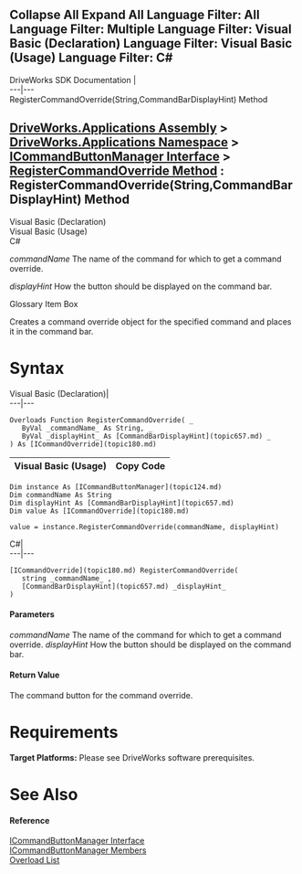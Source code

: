 Collapse All Expand All Language Filter: All  Language Filter: Multiple  Language Filter: Visual Basic (Declaration) Language Filter: Visual Basic (Usage) Language Filter: C#  
---  
DriveWorks SDK Documentation  |   
---|---  
RegisterCommandOverride(String,CommandBarDisplayHint) Method   
  
[DriveWorks.Applications Assembly](topic13.md) > [DriveWorks.Applications Namespace](topic16.md) > [ICommandButtonManager Interface](topic124.md) > [RegisterCommandOverride Method](topic131.md) : RegisterCommandOverride(String,CommandBarDisplayHint) Method  
---  
  
Visual Basic (Declaration)    
Visual Basic (Usage)    
C# 

_commandName_
    The name of the command for which to get a command override.

_displayHint_
    How the button should be displayed on the command bar.

Glossary Item Box

Creates a command override object for the specified command and places it in the command bar. 

# Syntax

Visual Basic (Declaration)|   
---|---  
      
    
    Overloads Function RegisterCommandOverride( _
       ByVal _commandName_ As String, _
       ByVal _displayHint_ As [CommandBarDisplayHint](topic657.md) _
    ) As [ICommandOverride](topic180.md)  
  
Visual Basic (Usage)| Copy Code  
---|---  
      
    
    Dim instance As [ICommandButtonManager](topic124.md)
    Dim commandName As String
    Dim displayHint As [CommandBarDisplayHint](topic657.md)
    Dim value As [ICommandOverride](topic180.md)
     
    value = instance.RegisterCommandOverride(commandName, displayHint)  
  
C#|   
---|---  
      
    
    [ICommandOverride](topic180.md) RegisterCommandOverride( 
       string _commandName_ ,
       [CommandBarDisplayHint](topic657.md) _displayHint_
    )  
  
#### Parameters

 _commandName_
    The name of the command for which to get a command override.
_displayHint_
    How the button should be displayed on the command bar.

#### Return Value

The command button for the command override.

# Requirements

**Target Platforms:** Please see DriveWorks software prerequisites.

# See Also

#### Reference

[ICommandButtonManager Interface](topic124.md)   
[ICommandButtonManager Members](topic125.md)   
[Overload List](topic131.md)


